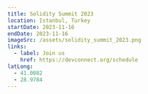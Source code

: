 ```yaml
---
title: Solidity Summit 2023
location: Istanbul, Turkey
startDate: 2023-11-16
endDate: 2023-11-16
imageSrc: /assets/solidity_summit_2023.png
links:
  - label: Join us
    href: https://devconnect.org/schedule
latLong:
  - 41.0082
  - 28.9784
---
```

